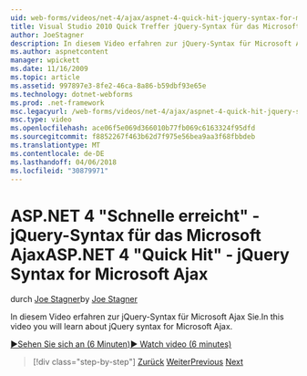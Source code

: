 ```yaml
---
uid: web-forms/videos/net-4/ajax/aspnet-4-quick-hit-jquery-syntax-for-microsoft-ajax
title: Visual Studio 2010 Quick Treffer jQuery-Syntax für das Microsoft Ajax | Microsoft Docs
author: JoeStagner
description: In diesem Video erfahren zur jQuery-Syntax für Microsoft Ajax Sie.
ms.author: aspnetcontent
manager: wpickett
ms.date: 11/16/2009
ms.topic: article
ms.assetid: 997897e3-8fe2-46ca-8a86-b59dbf93e65e
ms.technology: dotnet-webforms
ms.prod: .net-framework
msc.legacyurl: /web-forms/videos/net-4/ajax/aspnet-4-quick-hit-jquery-syntax-for-microsoft-ajax
msc.type: video
ms.openlocfilehash: ace06f5e069d366010b77fb069c6163324f95dfd
ms.sourcegitcommit: f8852267f463b62d7f975e56bea9aa3f68fbbdeb
ms.translationtype: MT
ms.contentlocale: de-DE
ms.lasthandoff: 04/06/2018
ms.locfileid: "30879971"
---
```

<a name="aspnet-4-quick-hit---jquery-syntax-for-microsoft-ajax"></a><span data-ttu-id="7de39-103">ASP.NET 4 "Schnelle erreicht" - jQuery-Syntax für das Microsoft Ajax</span><span class="sxs-lookup"><span data-stu-id="7de39-103">ASP.NET 4 "Quick Hit" - jQuery Syntax for Microsoft Ajax</span></span>
====================
<span data-ttu-id="7de39-104">durch [Joe Stagner](https://github.com/JoeStagner)</span><span class="sxs-lookup"><span data-stu-id="7de39-104">by [Joe Stagner](https://github.com/JoeStagner)</span></span>

<span data-ttu-id="7de39-105">In diesem Video erfahren zur jQuery-Syntax für Microsoft Ajax Sie.</span><span class="sxs-lookup"><span data-stu-id="7de39-105">In this video you will learn about jQuery syntax for Microsoft Ajax.</span></span> 

[<span data-ttu-id="7de39-106">&#9654;Sehen Sie sich an (6 Minuten)</span><span class="sxs-lookup"><span data-stu-id="7de39-106">&#9654; Watch video (6 minutes)</span></span>](https://channel9.msdn.com/Blogs/ASP-NET-Site-Videos/aspnet-4-quick-hit-jquery-syntax-for-microsoft-ajax)

> [!div class="step-by-step"]
> <span data-ttu-id="7de39-107">[Zurück](aspnet-4-quick-hit-the-scriptloader.md)
> [Weiter](aspnet-4-quick-hit-ajax-data-templates.md)</span><span class="sxs-lookup"><span data-stu-id="7de39-107">[Previous](aspnet-4-quick-hit-the-scriptloader.md)
[Next](aspnet-4-quick-hit-ajax-data-templates.md)</span></span>

